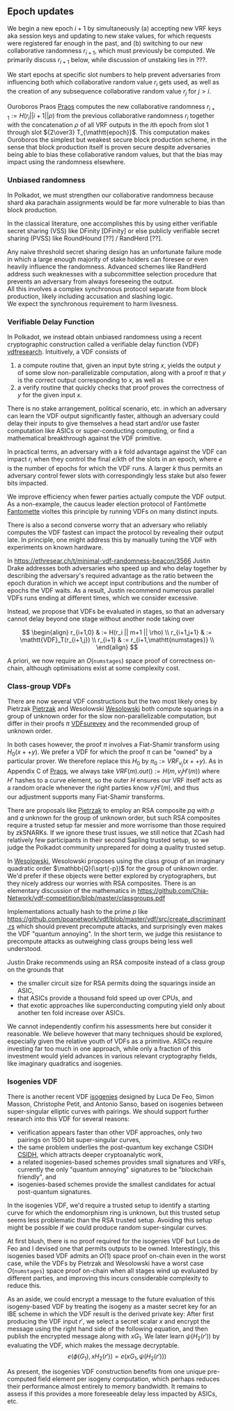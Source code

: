 
## Epoch updates

We begin a new epoch $i+1$ by simultaneously (a) accepting new VRF keys aka session keys and updating to new stake values, for which requests were registered far enough in the past, and (b) switching to our new collaborative randomness $r_{i+1}$, which must previously be computed.  We primarily discuss $r_{i+1}$ below, while discussion of unstaking lies in ???.

We start epochs at specific slot numbers to help prevent adversaries
from influencing both which collaborative random value $r_i$ gets used,
as well as the creation of any subsequence collaborative random value
$r_j$ for $j>i$.

Ouroboros Praos [Praos] computes the new collaborative randomness
$r_{i+1} := H(r_i || i+1 || \rho)$ from the previous collaborative
randomness $r_i$ together with the concatenation $\rho$ of all VRF
outputs in the $i$th epoch from slot 1 through slot ${2\over3} T_{\mathtt{epoch}}$.
This computation makes Ouroboros the simplest but weakest secure
block production scheme, in the sense that block production itself
is proven secure despite adversaries being able to bias these
collaborative random values, but that the bias may impact using the
randomness elsewhere.

### Unbiased randomness

In Polkadot, we must strengthen our collaborative randomness because
shard aka parachain assignments would be far more vulnerable to bias
than block production.  

In the classical literature, one accomplishes this by using either
verifiable secret sharing (VSS) like DFinity [DFinity] or else
publicly verifiable secret sharing (PVSS) like RoundHound [??] / RandHerd [??].

Any naive threshold secret sharing design has an unfortunate failure
mode in which a large enough majority of stake holders can foresee or
even heavily influence the randomness.  Advanced schemes like RandHerd
address such weaknesses with a subcommittee selection procedure that
prevents an adversary from always foreseeing the output.  
All this involves a complex synchronous protocol separate from block
production, likely including accusation and slashing logic.  
We expect the synchronous requirement to harm livesness.

### Verifiable Delay Function

In Polkadot, we instead obtain unbiased randomness using a recent
cryptographic construction called a verifiable delay function (VDF)
[vdfresearch].  Intuitively, a VDF consists of 

 1. a compute routine that, given an input byte string $x$, yields the
    output $y$ of some slow non-parallelizable computation, along with
	a proof $\pi$ that $y$ is the correct output corresponding to $x$,
    as well as
 2. a verify routine that quickly checks that proof proves the correctness
    of $y$ for the given input $x$.

There is no stake arrangement, political scenario, etc. in which
an adversary can learn the VDF output significantly faster, although
an adversary could delay their inputs to give themselves a head start
and/or use faster computation like ASICs or super-conducting computing,
or find a mathematical breakthrough against the VDF primitive.

In practical terms, an adversary with a $k$ fold advantage against 
the VDF can impact $r_i$ when they control the final $e/k$th of the
slots in an epoch, where $e$ is the number of epochs for which the
VDF runs.   A larger $k$ thus permits an adversary control fewer slots
with correspondingly less stake but also fewer bits impacted. 

We improve efficiency when fewer parties actually compute the VDF
output.  As a non-example, the caucus leader election protocol of
Fantômette [Fantomette] violtes this principle by running VDFs
on many distinct inputs.

There is also a second converse worry that an adversary who reliably
computes the VDF fastest can impact the protocol by revealing their
output late.  In principle, one might address this by manually
tuning the VDF with experiments on known hardware.

In https://ethresear.ch/t/minimal-vdf-randomness-beacon/3566
Justin Drake addresses both adversaries who speed up and who delay
together by describing the adversary's required advantage as
the ratio between the epoch duration in which we accept input
contributions and the number of epochs the VDF waits.
As a result, Justin recommend numerous parallel VDFs runs
ending at different times, which we consider excessive.

Instead, we propose that VDFs be evaluated in stages, so that
an adversary cannot delay beyond one stage without another node
taking over

$$ \begin{align}
  r_{i+1,0} & := H(r_i || m+1 || \rho)  \\
  r_{i+1,j+1} & := \mathtt{VDF}_T(r_{i+1,j})  \\
  r_{i+1} & := r_{i+1,\mathtt{numstages}} \\
\end{align} $$

A priori, we now require an $O(\mathtt{numstages})$ space proof of
correctness on-chain, although optimisations exist at some complexity cost.

### Class-group VDFs

There are now several VDF constructions but the two most likely
ones by Pietrzak [Pietrzak] and Wesolowski [Wesolowski] both compute
squarings in a group of unknown order for the slow non-parallelizable
computation, but differ in their proofs $\pi$ [VDFsurevey] and
the recommended group of unknown order.

In both cases however, the proof $\pi$ involves a Fiat-Shamir transform
using $H_0(x ++ y)$.  We prefer a VDF for which the proof $\pi$ can
be "owned" by a particular prover.  We therefore replace this $H_0$
by $\pi_0 := VRF_{v_j}(x ++ y)$.  As in Appendix C of [Praos],
we always take $VRF(m).out() := H(m, v_j H'(m))$ where $H'$ hashes to
a curve element, so the outer $H$ ensures our VRF itself acts as a
random oracle whenever the right parties know $v_j H'(m)$, and thus  
our adjustment supports many Fiat-Shamir transforms.

There are proposals like [Pietrzak] to employ an RSA composite
$p q$ with $p$ and $q$ unknown for the group of unknown order, but
such RSA composites require a trusted setup far messier and more
worrisome than those required by zkSNARKs.  If we ignore these trust
issues, we still notice that ZCash had relatively few participants
in their second Sapling trusted setup, so we judge the Polkadot
community unprepared for doing a quality trusted setup.

In [Wesolowski], Wesolowski proposes using the class group of an
imaginary quadratic order $\mathbb{Q}(\sqrt{-p})$ for the group
of unknown order.  We'd prefer if these objects were better explored
by cryptographers, but they nicely address our worries with RSA
composites.  There is an elementary discussion of the mathematics in
https://github.com/Chia-Network/vdf-competition/blob/master/classgroups.pdf

Implementations actually hash to the prime $p$ like
https://github.com/poanetwork/vdf/blob/master/vdf/src/create_discriminant.rs
which should prevent precompute attacks, and surprisingly even makes
the VDF "quantum annoying".  In the short term, we judge this
resistance to precompute attacks as outweighing class groups
being less well understood. 

Justin Drake recommends using an RSA composite instead of a class group
on the grounds that

 - the smaller circuit size for RSA permits doing the squarings inside an ASIC,
 - that ASICs provide a thousand fold speed up over CPUs, and
 - that exotic approaches like superconducting computing yield only about another ten fold increase over ASICs.

We cannot independently confirm his assessments here but consider it
reasonable.  We believe however that many techniques should be
explored, especially given the relative youth of VDFs as a primitive.
ASICs require investing far too much in one approach, while only
a fraction of this investment would yield advances in various
relevant cryptography fields, like imaginary quadratics and isogenies.

### Isogenies VDF

There is another recent VDF [isogenies] designed by
 Luca De Feo, Simon Masson, Christophe Petit, and Antonio Sanso,
based on isogenies between super-singular elliptic curves with pairings.
We should support further research into this VDF for several reasons: 

 - verification appears faster than other VDF approaches, only two pairings on 1500 bit super-singular curves,
 - the same problem underlies the post-quantum key exchange CSIDH [CSIDH], which attracts deeper cryptoanalytic work,
 - a related isogenies-based schemes provides small signatures and VRFs, currently the only "quantum annoying" signatures to be "blockchain friendly", and 
 - isogenies-based schemes provide the smallest candidates for actual post-quantum signatures.

In the isogenies VDF, we'd require a trusted setup to identify a
starting curve for which the endomorphism ring is unknown, but this
trusted setup seems less problematic than the RSA trusted setup.
Avoiding this setup might be possible if we could produce random
super-singular curves.

At first blush, there is no proof required for the isogenies VDF but
Luca de Feo and I devised one that permits outputs to be owned.
Interestingly, this isogenies based VDF admits an $O(1)$ space proof
on-chain even in the worst case, while the VDFs by Pietrzak and
Wesolowski have a worst case $O(\mathtt{numstages})$ space proof
on-chain when all stages wind up evaluated by different parties, and
improving this incurs considerable complexity to reduce this.

As an aside, we could encrypt a message to the future evaluation of
this isogeny-based VDF by treating the isogeny as a master secret key
for an IBE scheme in which the VDF result is the derived private key:
After first producing the VDF input $r'$, we select a secret scalar
$x$ and encrypt the message using the right hand side of the following
equation, and then publish the encrypted message along with $x G_1$.
We later learn $\psi(H_2(r'))$ by evaluating the VDF, which makes the
message decryptable.
$$ e( \phi(G_1), x H_2(r') ) = e( x G_1, \psi(H_2(r')) ) $$

As present, the isogenies VDF construction benefits from one unique
pre-computed field element per isogeny computation, which perhaps
reduces their performance almost entirely to memory bandwidth. 
It remains to assess if this provides a more foreseeable delay less 
impacted by ASICs, etc.


 [Wesolowski]:  https://eprint.iacr.org/2018/623.pdf
 [Pietrzak]: https://eprint.iacr.org/2018/627.pdf
 [VDFsurevey]: https://eprint.iacr.org/2018/712.pdf
 [Boneh]: https://eprint.iacr.org/2018/601.pdf
 [vdfresearch]: https://vdfresearch.org
 [isogenies]: https://eprint.iacr.org/2019/166.pdf
 [CSIDH]: https://csidh.isogeny.org
 [Praos]: https://eprint.iacr.org/2017/573.pdf
 [Fantomette]: https://export.arxiv.org/pdf/1805.06786


